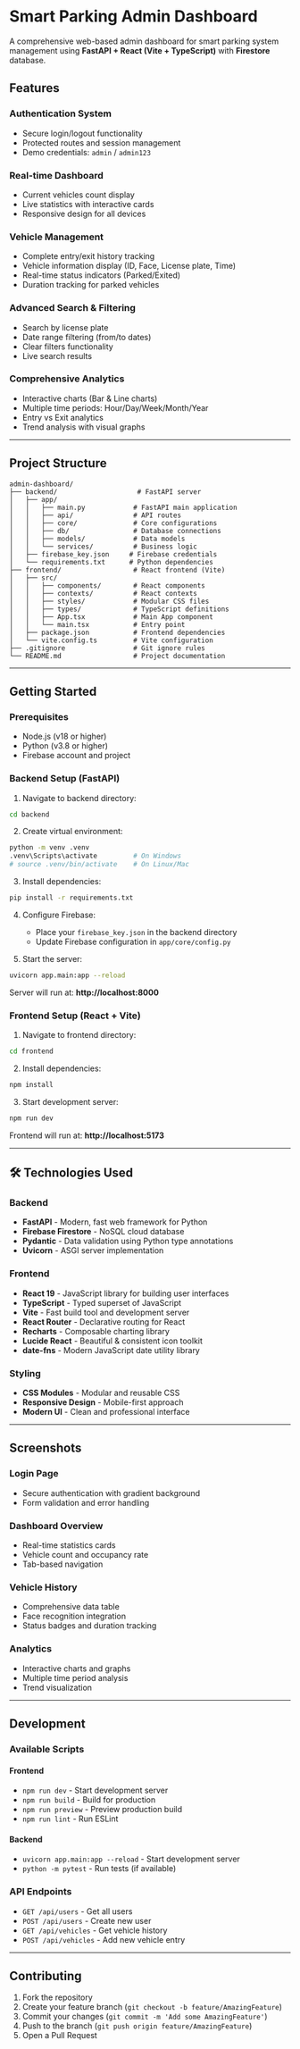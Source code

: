 # Smart Parking Admin Dashboard

A comprehensive web-based admin dashboard for smart parking system management using **FastAPI + React (Vite + TypeScript)** with **Firestore** database.

## Features

### Authentication System
- Secure login/logout functionality
- Protected routes and session management
- Demo credentials: `admin` / `admin123`

### Real-time Dashboard
- Current vehicles count display
- Live statistics with interactive cards
- Responsive design for all devices

### Vehicle Management
- Complete entry/exit history tracking
- Vehicle information display (ID, Face, License plate, Time)
- Real-time status indicators (Parked/Exited)
- Duration tracking for parked vehicles

### Advanced Search & Filtering
- Search by license plate
- Date range filtering (from/to dates)
- Clear filters functionality
- Live search results

### Comprehensive Analytics
- Interactive charts (Bar & Line charts)
- Multiple time periods: Hour/Day/Week/Month/Year
- Entry vs Exit analytics
- Trend analysis with visual graphs

---

## Project Structure

```
admin-dashboard/
├── backend/                    # FastAPI server
│   ├── app/
│   │   ├── main.py            # FastAPI main application
│   │   ├── api/               # API routes
│   │   ├── core/              # Core configurations
│   │   ├── db/                # Database connections
│   │   ├── models/            # Data models
│   │   └── services/          # Business logic
│   ├── firebase_key.json     # Firebase credentials
│   └── requirements.txt      # Python dependencies
├── frontend/                  # React frontend (Vite)
│   ├── src/
│   │   ├── components/        # React components
│   │   ├── contexts/          # React contexts
│   │   ├── styles/            # Modular CSS files
│   │   ├── types/             # TypeScript definitions
│   │   ├── App.tsx            # Main App component
│   │   └── main.tsx           # Entry point
│   ├── package.json           # Frontend dependencies
│   └── vite.config.ts         # Vite configuration
├── .gitignore                 # Git ignore rules
└── README.md                  # Project documentation
```

---

## Getting Started

### Prerequisites
- Node.js (v18 or higher)
- Python (v3.8 or higher)
- Firebase account and project

### Backend Setup (FastAPI)

1. Navigate to backend directory:
```bash
cd backend
```

2. Create virtual environment:
```bash
python -m venv .venv
.venv\Scripts\activate         # On Windows
# source .venv/bin/activate    # On Linux/Mac
```

3. Install dependencies:
```bash
pip install -r requirements.txt
```

4. Configure Firebase:
   - Place your `firebase_key.json` in the backend directory
   - Update Firebase configuration in `app/core/config.py`

5. Start the server:
```bash
uvicorn app.main:app --reload
```

Server will run at: **http://localhost:8000**

### Frontend Setup (React + Vite)

1. Navigate to frontend directory:
```bash
cd frontend
```

2. Install dependencies:
```bash
npm install
```

3. Start development server:
```bash
npm run dev
```

Frontend will run at: **http://localhost:5173**

---

## 🛠️ Technologies Used

### Backend
- **FastAPI** - Modern, fast web framework for Python
- **Firebase Firestore** - NoSQL cloud database
- **Pydantic** - Data validation using Python type annotations
- **Uvicorn** - ASGI server implementation

### Frontend
- **React 19** - JavaScript library for building user interfaces
- **TypeScript** - Typed superset of JavaScript
- **Vite** - Fast build tool and development server
- **React Router** - Declarative routing for React
- **Recharts** - Composable charting library
- **Lucide React** - Beautiful & consistent icon toolkit
- **date-fns** - Modern JavaScript date utility library

### Styling
- **CSS Modules** - Modular and reusable CSS
- **Responsive Design** - Mobile-first approach
- **Modern UI** - Clean and professional interface

---

## Screenshots

### Login Page
- Secure authentication with gradient background
- Form validation and error handling

### Dashboard Overview
- Real-time statistics cards
- Vehicle count and occupancy rate
- Tab-based navigation

### Vehicle History
- Comprehensive data table
- Face recognition integration
- Status badges and duration tracking

### Analytics
- Interactive charts and graphs
- Multiple time period analysis
- Trend visualization

---

## Development

### Available Scripts

#### Frontend
- `npm run dev` - Start development server
- `npm run build` - Build for production
- `npm run preview` - Preview production build
- `npm run lint` - Run ESLint

#### Backend
- `uvicorn app.main:app --reload` - Start development server
- `python -m pytest` - Run tests (if available)

### API Endpoints

- `GET /api/users` - Get all users
- `POST /api/users` - Create new user
- `GET /api/vehicles` - Get vehicle history
- `POST /api/vehicles` - Add new vehicle entry

---

## Contributing

1. Fork the repository
2. Create your feature branch (`git checkout -b feature/AmazingFeature`)
3. Commit your changes (`git commit -m 'Add some AmazingFeature'`)
4. Push to the branch (`git push origin feature/AmazingFeature`)
5. Open a Pull Request